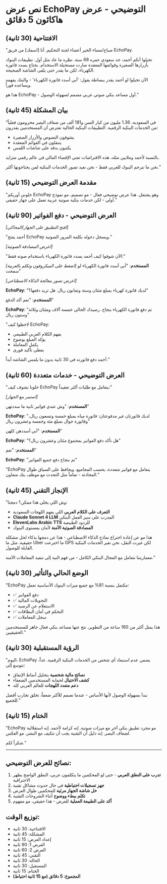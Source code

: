 # نص عرض EchoPay التوضيحي - عرض هاكاثون 5 دقائق

## الافتتاحية (30 ثانية)

"صباح/مساء الخير أعضاء لجنة التحكيم. أنا [اسمك] من فريق EchoPay.

تخيلوا أنكم أحمد، جد سعودي عمره 68 سنة. نظره ما عاد مثل أول. تطبيقات البنوك بأزرارها الصغيرة وقوائمها المعقدة صارت مستحيلة الاستخدام. يحتاج يسدد فاتورة الكهرباء، لكن ما يقدر حتى يلقى الشاشة الصحيحة.

الآن تخيلوا لو أحمد يقدر ببساطة يقول: 'أبي أسدد فاتورة الكهرباء' - والبنك يفهمه ويساعده فوراً.

هذا هو EchoPay - أول مساعد بنكي صوتي عربي مصمم لسهولة الوصول."

## بيان المشكلة (45 ثانية)

"في السعودية، 1.36 مليون من كبار السن و181 ألف من ضعاف البصر محرومون فعلياً من الخدمات البنكية الرقمية. التطبيقات البنكية الحالية تفترض أن المستخدمين يقدرون:
- يشوفون النصوص والأزرار الصغيرة
- يتنقلون في القوائم المعقدة
- يكتبون بدقة على شاشات اللمس

بالنسبة لأحمد وملايين مثله، هذه الافتراضات تعني الإقصاء المالي في عالم رقمي متزايد.

نحن ما نترجم البنوك للعربي فقط - نحن نعيد تصور الخدمات البنكية لمن يحتاجونها أكثر."

## مقدمة العرض التوضيحي (15 ثانية)

"خلوني أوريكم EchoPay وهو يشتغل. هذا عرض توضيحي فعال - مو تصميم، مو نموذج أولي - لكن خدمات بنكية صوتية عربية تعمل على جهاز حقيقي."

## العرض التوضيحي - دفع الفواتير (90 ثانية)

*[افتح التطبيق على الجهاز/المحاكي]*

"أحمد يفتح EchoPay ويسجل دخوله بكلمة المرور الصوتية."

*[اعرض المصادقة الصوتية]*

"الآن شوفوا كيف أحمد يسدد فاتورة الكهرباء باستخدام صوته فقط:"

*[اضغط على الميكروفون وتكلم بالعربية]*
**المستخدم**: "أبي أسدد فاتورة الكهرباء لو سمحت"

*[اعرض تصور معالجة الذكاء الاصطناعي]*

**EchoPay**: "لديك فاتورة كهرباء بمبلغ مئتان وستة وثمانون ريال. هل تريد دفعها؟"

**المستخدم**: "نعم أكد الدفع"

**EchoPay**: "تم دفع فاتورة الكهرباء بنجاح. رصيدك الحالي خمسة آلاف ومئتان وثلاثة وستون ريال"

"لاحظوا كيف EchoPay:
- يفهم الكلام العربي الطبيعي
- يؤكد المبلغ بوضوح
- يكمل المعاملة
- يعطي تأكيد فوري

أحمد دفع فاتورته في 30 ثانية بدون ما يلمس الشاشة أبداً."

## العرض التوضيحي - خدمات متعددة (60 ثانية)

"خلونا نشوف كيف EchoPay يتعامل مع طلبات أكثر تعقيداً:"

*[استمر مع الجهاز]*

**المستخدم**: "وش عندي فواتير ثانية ما سددتهن"

**EchoPay**: "لديك فاتورتان غير مدفوعتان: فاتورة مياه بمبلغ خمسة وتسعون ريال، وفاتورة جوال بمبلغ مئة وخمسة وعشرون ريال"

**المستخدم**: "أبي أسددهن كلهن"

**EchoPay**: "هل تأكد دفع الفواتير بمجموع مئتان وعشرون ريال؟"

**المستخدم**: "نعم"

**EchoPay**: "تم بنجاح دفع جميع الفواتير"

"EchoPay يتعامل مع فواتير متعددة، يحسب المجاميع، ويحافظ على السياق طوال المحادثة - تماماً مثل التحدث مع موظف بنك متعاون."

## الإنجاز التقني (45 ثانية)

"وش اللي يخلي هذا ممكن؟ دمجنا:
- **التعرف على الكلام العربي** اللي يفهم اللهجات السعودية
- **Claude Sonnet 4 LLM** المدرب على سير العمل البنكي
- **ElevenLabs Arabic TTS** للردود الطبيعية
- **المصادقة الصوتية الآمنة** لأمان بمستوى البنوك

هذا مو عن إعادة اختراع نماذج الذكاء الاصطناعي - هذا عن دمجها بذكاء لحل مشكلة حقيقية. مثل ما Uber ما اخترعت GPS لكن غيرت النقل، نحن نغير الخدمات البنكية القابلة للوصول.

معماريتنا تتعامل مع المجال البنكي الكامل - من فهم النية إلى تنفيذ المعاملات الآمنة."

## الوضع الحالي والتأثير (30 ثانية)

"EchoPay مكتمل بنسبة 81% مع جميع ميزات البنوك الأساسية تعمل:
- ✅ دفع الفواتير
- ✅ التحويلات المالية
- ✅ الاستعلام عن الرصيد
- ✅ التحكم في أمان البطاقات
- ✅ سجل المعاملات

هذا يمثل أكثر من 160 ساعة من التطوير، نتج عنها مساعد بنكي فعال جاهز للمستخدمين الحقيقيين."

## الرؤية المستقبلية (30 ثانية)

"اليوم، EchoPay يضمن عدم استبعاد أي شخص من الخدمات البنكية الرقمية. غداً، نتوسع إلى:
- **نصائح مالية شخصية** بتحليل أنماط الإنفاق
- **كشف الاحتيال** لحماية المستخدمين الضعفاء
- **دعم متعدد اللهجات** للعالم العربي كله

نبدأ بسهولة الوصول لأنها الأساس - عندما تصمم للأكثر ضعفاً، تخلق تجارب أفضل للجميع."

## الختام (15 ثانية)

"EchoPay مو مجرد تطبيق بنكي آخر مع ميزات صوتية. إنه كرامة لأحمد. إنه استقلالية لضعاف البصر. إنه دليل أن التقنية يجب أن تتكيف مع البشر، مو العكس.

شكراً لكم."

---

## نصائح للعرض التوضيحي:
1. **تدرب على النطق العربي** - حتى لو المحكمين ما يتكلمون عربي، النطق الواضح يظهر الاحترافية
2. **جهز تسجيلات احتياطية** في حال حدوث مشاكل تقنية
3. **خل شاشة الجهاز مرئية** للمحكمين طوال العرض
4. **تكلم ببطء ووضوح** أثناء الشروحات التقنية
5. **أكد على الطبيعة العملية** للعرض - هذا حقيقي، مو مفهوم

## توزيع الوقت:
- الافتتاحية: 30 ثانية
- المشكلة: 45 ثانية
- إعداد العرض: 15 ثانية
- العرض 1: 90 ثانية
- العرض 2: 60 ثانية
- التقني: 45 ثانية
- الحالة: 30 ثانية
- المستقبل: 30 ثانية
- الختام: 15 ثانية
- **المجموع: 5 دقائق (مع 15 ثانية احتياط)**